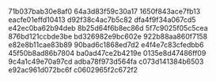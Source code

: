 71b037bab30e8af0
64a3d83f59c30a17
1650f843ace7fb13
eacfe01effd10413
d92f38c4ac7b5c82
dfa4f9f34a067cd5
e42ec0ba62b94deb
8b25d64f6b8ec86d
5f7c9025f05c5cea
876bd121ccbde3be
bd326982e9bc602e
922b88aa860f7158
e82e8b11cae83b89
90bad6c1868ed7d2
e4f4e7c83cfedbb6
45f50b8ad86b7804
ba0ad47ce2b4219e
0135e8d47486ff09
9c4a1c49e70a97cd
adba78f973d564fa
c073d141384b6503
e92ac961d072bc6f
c0602965f2c672f2
